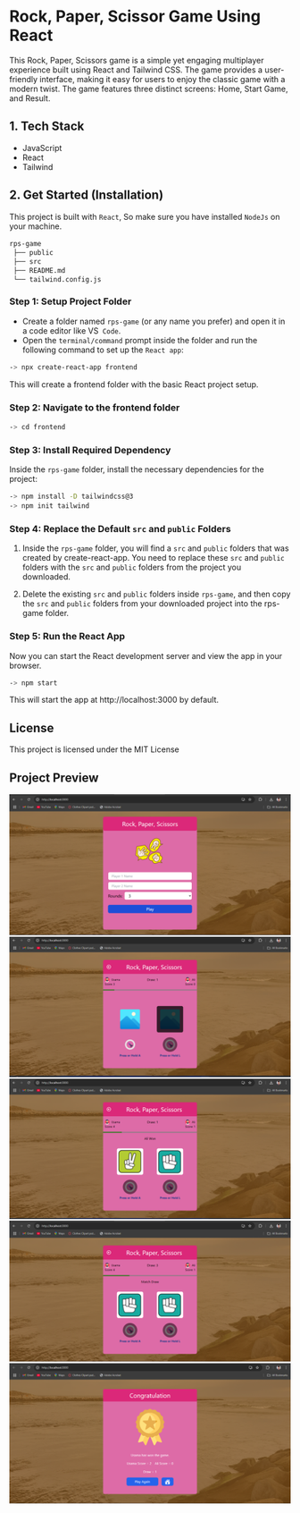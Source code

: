 # Rock, Paper, Scissor Game Using React

This Rock, Paper, Scissors game is a simple yet engaging multiplayer experience built using React and Tailwind CSS. The game provides a user-friendly interface, making it easy for users to enjoy the classic game with a modern twist. The game features three distinct screens: Home, Start Game, and Result.

## 1. Tech Stack
- JavaScript
- React
- Tailwind

## 2. Get Started (Installation)
This project is built with `React`, So make sure you have installed `NodeJs` on your machine.

```
rps-game
 ├── public
 ├── src
 ├── README.md
 └── tailwind.config.js
```

### Step 1: Setup Project Folder
- Create a folder named `rps-game` (or any name you prefer) and open it in a code editor like VS` Code`.
- Open the `terminal/command` prompt inside the folder and run the following command to set up the `React app`:
```bash
-> npx create-react-app frontend
``` 
This will create a frontend folder with the basic React project setup.

### Step 2: Navigate to the frontend folder
```bash
-> cd frontend
```
### Step 3: Install Required Dependency
Inside the `rps-game` folder, install the necessary dependencies for the project:
```bash
-> npm install -D tailwindcss@3
-> npm init tailwind
```

### Step 4: Replace the Default `src` and `public` Folders
1. Inside the `rps-game` folder, you will find a `src` and `public` folders that was created by create-react-app. You need to replace these `src` and `public` folders with the `src` and `public` folders from the project you downloaded.

2. Delete the existing `src` and `public` folders inside `rps-game`, and then copy the `src` and `public` folders from your downloaded project into the rps-game folder.

### Step 5: Run the React App
Now you can start the React development server and view the app in your browser.
```bash
-> npm start
```
This will start the app at http://localhost:3000 by default.

## License

This project is licensed under the MIT License

## Project Preview

![Home](https://github.com/Frontend-Code20/rps-game/blob/main/public/github/home.png)
![game](https://github.com/Frontend-Code20/rps-game/blob/main/public/github/game.png)
![round view](https://github.com/Frontend-Code20/rps-game/blob/main/public/github/round.png)
![round view](https://github.com/Frontend-Code20/rps-game/blob/main/public/github/round1.png)
![result](https://github.com/Frontend-Code20/rps-game/blob/main/public/github/result.png)